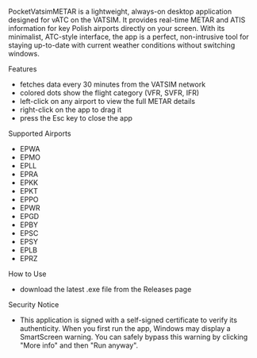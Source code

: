 PocketVatsimMETAR is a lightweight, always-on desktop application designed for vATC on the VATSIM. It provides real-time METAR and ATIS information for key Polish airports directly on your screen. With its minimalist, ATC-style interface, the app is a perfect, non-intrusive tool for staying up-to-date with current weather conditions without switching windows.

Features
- fetches data every 30 minutes from the VATSIM network
- colored dots show the flight category (VFR, SVFR, IFR)
- left-click on any airport to view the full METAR details
- right-click on the app to drag it
- press the Esc key to close the app

Supported Airports
- EPWA
- EPMO
- EPLL
- EPRA
- EPKK
- EPKT
- EPPO
- EPWR
- EPGD
- EPBY
- EPSC
- EPSY
- EPLB
- EPRZ

How to Use
- download the latest .exe file from the Releases page

Security Notice
- This application is signed with a self-signed certificate to verify its authenticity. When you first run the app, Windows may display a SmartScreen warning. You can safely bypass this warning by clicking "More info" and then "Run anyway".
